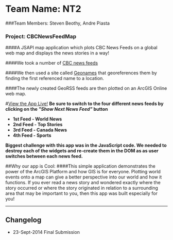 
# Team Name: NT2
###Team Members: Steven Beothy, Andre Piasta


### Project: CBCNewsFeedMap

####A JSAPI map application which plots CBC News Feeds on a global web map and displays the news stories in a way!

####We took a number of [CBC news feeds](http://www.cbc.ca/rss/)

####We then used a site called [Geonames](http://www.geonames.org/) that georeferences them by finding the first referenced name to a location. 

####The newly created GeoRSS feeds are then plotted on an ArcGIS Online web map.

#[View the App Live!](http://trainingportal.esri.ca/cbc/)
**Be sure to switch to the four different news feeds by clicking on the
*"Show Next News Feed"* button**

* **1st Feed - World News**
* **2nd Feed - Top Stories**
* **3rd Feed - Canada News**
* **4th Feed - Sports**

**Biggest challenge with this app was in the JavaScript code. We needed to destroy each of the widgets and re-create them in the DOM as as user switches between each news feed.**



##Why our app is Cool:
####This simple application demonstrates the power of the ArcGIS Platform and how GIS is for everyone. Plotting world events onto a map can give a better perspective into our world and how it functions. If you ever read a news story and wondered exactly where the story occurred or where the story originated in relation to a surrounding area that may be important to you, then this app was built especially for you!

----
## Changelog
* 23-Sept-2014 Final Submission